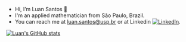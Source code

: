 - Hi, I’m Luan Santos 👋
- I'm an applied mathematician from São Paulo, Brazil.
- You can reach me at luan.santos@usp.br or at Linkedin [![LinkedIn][1.1]][1].


<!-- links to social media icons -->

[1.1]: https://raw.githubusercontent.com/MartinHeinz/MartinHeinz/master/linkedin-3-16.png  (LinkedIn icon without padding)

<!-- links to your social media accounts -->

[1]: https://www.linkedin.com/in/luan-da-fonseca-santos-b59a95168/


[![Luan's GitHub stats](https://github-readme-stats-sigma-five.vercel.app/api?username=luanfs&show_icons=true&theme=transparent)](https://github.com/luanfs/luanfs)

<!---
luanfs/luanfs is a ✨ special ✨ repository because its `README.md` (this file) appears on your GitHub profile.
You can click the Preview link to take a look at your changes.
--->
